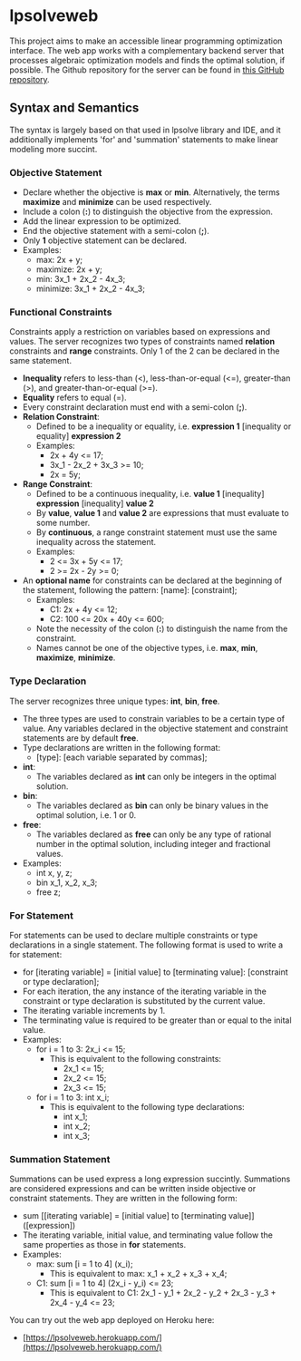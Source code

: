 # lpsolveweb

This project aims to make an accessible linear programming optimization interface.
The web app works with a complementary backend server that processes algebraic optimization models and finds the optimal solution, if possible. The Github repository for the server can be found in [this GitHub repository](https://github.com/ayang4114/lp_solve_server_dev/tree/master).

## Syntax and Semantics

The syntax is largely based on that used in lpsolve library and IDE, and it additionally implements 'for' and 'summation' statements to make linear modeling more succint.

### Objective Statement
- Declare whether the objective is **max** or **min**. Alternatively, the terms **maximize** and **minimize** can be used respectively.
- Include a colon (**:**) to distinguish the objective from the expression.
- Add the linear expression to be optimized.
- End the objective statement with a semi-colon (**;**).
- Only **1** objective statement can be declared.
- Examples:
  - max: 2x + y;
  - maximize: 2x + y;
  - min: 3x_1 + 2x_2 - 4x_3;
  - minimize: 3x_1 + 2x_2 - 4x_3;

### Functional Constraints
Constraints apply a restriction on variables based on expressions and values. The server recognizes two types of constraints named **relation** constraints and **range** constraints. Only 1 of the 2 can be declared in the same statement.
- **Inequality** refers to less-than (<), less-than-or-equal (<=), greater-than (>), and greater-than-or-equal (>=).
- **Equality** refers to equal (=).
- Every constraint declaration must end with a semi-colon (**;**).
- **Relation Constraint**:
  - Defined to be a inequality or equality, i.e. __expression 1__ [inequality or equality] __expression 2__
  - Examples:
    - 2x + 4y <= 17;
    - 3x_1 - 2x_2 + 3x_3 >= 10;
    - 2x = 5y;
- **Range Constraint**:
  - Defined to be a continuous inequality, i.e. __value 1__ [inequality] __expression__ [inequality] __value 2__
  - By **value**, __value 1__ and __value 2__ are expressions that must evaluate to some number.
  - By **continuous**, a range constraint statement must use the same inequality across the statement.
  - Examples:
    - 2 <= 3x + 5y <= 17;
    - 2 >= 2x - 2y >= 0;
- An __optional name__ for constraints can be declared at the beginning of the statement, following the pattern: [name]: [constraint];
  - Examples:
    - C1: 2x + 4y <= 12;
    - C2: 100 <= 20x + 40y <= 600;
  - Note the necessity of the colon (**:**) to distinguish the name from the constraint.
  - Names cannot be one of the objective types, i.e. **max**, **min**, **maximize**, **minimize**.

### Type Declaration
The server recognizes three unique types: **int**, **bin**, **free**.
- The three types are used to constrain variables to be a certain type of value. Any variables declared in the objective statement and constraint statements are by default **free**. 
- Type declarations are written in the following format:
  - [type]: [each variable separated by commas];
- **int**:
  - The variables declared as **int** can only be integers in the optimal solution.
- **bin**:
  - The variables declared as **bin** can only be binary values in the optimal solution, i.e. 1 or 0.
- **free**:
  - The variables declared as **free** can only be any type of rational number in the optimal solution, including integer and fractional values.
- Examples:
  - int x, y, z;
  - bin x_1, x_2, x_3;
  - free z;
  
### For Statement
For statements can be used to declare multiple constraints or type declarations in a single statement. The following format is used to write a for statement:
- for [iterating variable] = [initial value] to [terminating value]: [constraint or type declaration];
- For each iteration, the any instance of the iterating variable in the constraint or type declaration is substituted by the current value. 
- The iterating variable increments by 1. 
- The terminating value is required to be greater than or equal to the inital value.
- Examples:
  - for i = 1 to 3: 2x_i <= 15;
    - This is equivalent to the following constraints:
      - 2x_1 <= 15;
      - 2x_2 <= 15;
      - 2x_3 <= 15;
  - for i = 1 to 3: int x_i;
    - This is equivalent to the following type declarations:
      - int x_1;
      - int x_2;
      - int x_3;

### Summation Statement
Summations can be used express a long expression succintly. Summations are considered expressions and can be written inside objective or constraint statements. They are written in the following form:
- sum [[iterating variable] = [initial value] to [terminating value]] ([expression])
- The iterating variable, initial value, and terminating value follow the same properties as those in **for** statements.
- Examples: 
  - max: sum [i = 1 to 4] (x_i);
    - This is equivalent to max: x_1 + x_2 + x_3 + x_4; 
  - C1: sum [i = 1 to 4] (2x_i - y_i) <= 23;
    - This is equivalent to C1: 2x_1 - y_1 + 2x_2 - y_2 + 2x_3 - y_3 + 2x_4 - y_4 <= 23;  

You can try out the web app deployed on Heroku here:
- [https://lpsolveweb.herokuapp.com/](https://lpsolveweb.herokuapp.com/)

